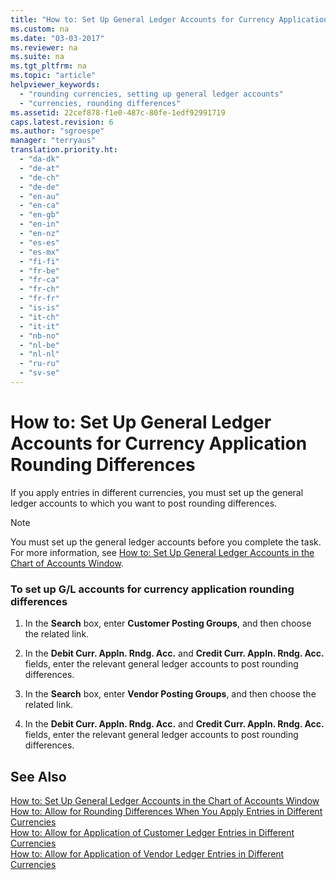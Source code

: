 ```yaml
---
title: "How to: Set Up General Ledger Accounts for Currency Application Rounding Differences"
ms.custom: na
ms.date: "03-03-2017"
ms.reviewer: na
ms.suite: na
ms.tgt_pltfrm: na
ms.topic: "article"
helpviewer_keywords: 
  - "rounding currencies, setting up general ledger accounts"
  - "currencies, rounding differences"
ms.assetid: 22cef878-f1e0-487c-80fe-1edf92991719
caps.latest.revision: 6
ms.author: "sgroespe"
manager: "terryaus"
translation.priority.ht: 
  - "da-dk"
  - "de-at"
  - "de-ch"
  - "de-de"
  - "en-au"
  - "en-ca"
  - "en-gb"
  - "en-in"
  - "en-nz"
  - "es-es"
  - "es-mx"
  - "fi-fi"
  - "fr-be"
  - "fr-ca"
  - "fr-ch"
  - "fr-fr"
  - "is-is"
  - "it-ch"
  - "it-it"
  - "nb-no"
  - "nl-be"
  - "nl-nl"
  - "ru-ru"
  - "sv-se"
---
```

# How to: Set Up General Ledger Accounts for Currency Application Rounding Differences
If you apply entries in different currencies, you must set up the general ledger accounts to which you want to post rounding differences.  
  
> [!NOTE]  
>  You must set up the general ledger accounts before you complete the task. For more information, see [How to: Set Up General Ledger Accounts in the Chart of Accounts Window](../Finance/how-to-set-up-general-ledger-accounts-in-the-chart-of-accounts-window.md).  
  
### To set up G\/L accounts for currency application rounding differences  
  
1.  In the **Search** box, enter **Customer Posting Groups**, and then choose the related link.  
  
2.  In the **Debit Curr. Appln. Rndg. Acc.** and **Credit Curr. Appln. Rndg. Acc.** fields, enter the relevant general ledger accounts to post rounding differences.  
  
3.  In the **Search** box, enter **Vendor Posting Groups**, and then choose the related link.  
  
4.  In the **Debit Curr. Appln. Rndg. Acc.** and **Credit Curr. Appln. Rndg. Acc.** fields, enter the relevant general ledger accounts to post rounding differences.  
  
## See Also  
 [How to: Set Up General Ledger Accounts in the Chart of Accounts Window](../Finance/how-to-set-up-general-ledger-accounts-in-the-chart-of-accounts-window.md)   
 [How to: Allow for Rounding Differences When You Apply Entries in Different Currencies](../Finance/how-to-allow-for-rounding-differences-when-you-apply-entries-in-different-currencies.md)   
 [How to: Allow for Application of Customer Ledger Entries in Different Currencies](../Finance/how-to-allow-for-application-of-customer-ledger-entries-in-different-currencies.md)   
 [How to: Allow for Application of Vendor Ledger Entries in Different Currencies](../Finance/how-to-allow-for-application-of-vendor-ledger-entries-in-different-currencies.md)